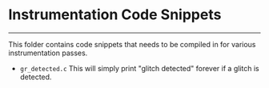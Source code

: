 # Instrumentation Code Snippets
___
This folder contains code snippets that needs to be compiled in for various instrumentation passes.
* `gr_detected.c` This will simply print "glitch detected" forever if a glitch is detected.
